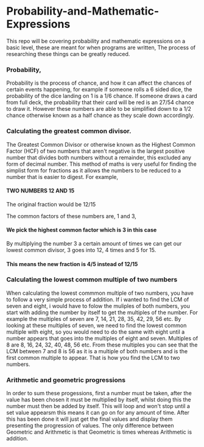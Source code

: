 # Probability-and-Mathematic-Expressions


This repo will be covering probability and mathematic expressions on a basic level, these are meant for when programs are written, The process of researching these things can be greatly reduced.


### Probability,

Probability is the process of chance, and how it can affect the chances of certain events happening, for example if someone rolls a 6 sided dice, the probability of the dice landing on 1 is a 1/6 chance. If someone draws a card from full deck, the probability that their card will be red is an 27/54 chance to draw it. However these numbers are able to be simplified down to a 1/2 chance otherwise known as a half chance as they scale down accordingly.

### Calculating the greatest common divisor.

The Greatest Common Divisor or otherwise known as the Highest Common Factor (HCF) of two numbers that aren't negative is the largest positive number that divides both numbers without a remainder, this excluded any form of decimal number. This method of maths is very useful for finding the simplist form for fractions as it allows the numbers to be reduced to a number that is easier to digest. For example, 

#### TWO NUMBERS 12 AND 15

The original fraction would be 12/15

The common factors of these numbers are,
1 and 3,
#### We pick the highest common factor which is 3 in this case

By multiplying the number 3 a certain amount of times we can get our lowest common divisor, 3 goes into 12, 4 times and 5 for 15. 
#### This means the new fraction is 4/5 instead of 12/15


### Calculating the lowest common multiple of two numbers

When calculating the lowest commmon multiple of two numbers, you have to follow a very simple process of addition. If i wanted to find the LCM of seven and eight, i would have to folow the muliples of both numbers, you start with adding the number by itself to get the multiples of the number. For example the multiples of seven are 7, 14, 21, 28, 35, 42, 29, 56 etc. By looking at these multiples of seven, we need to find the lowest common multiple with eight, so you would need to do the same with eight until a number appears that goes into the multiples of eight and seven. Multiples of 8 are 8, 16, 24, 32, 40, 48, 56 etc. From these multiples you can see that the LCM between 7 and 8 is 56 as it is a multiple of both numbers and is the first common multiple to appear. That is how you find the LCM to two numbers.

### Arithmetic and geometric progressions

In order to sum these progessions, first a number must be taken, after the value has been chosen it must be multiplied by itself, whilst doing this the number must then be added by itself. This will loop and won't stop until a set value appearsm this means it can go on for any amount of time. After this has been done it will just get the final values and display them presenting the progression of values. The only difference between Geometric and Arithmetic is that Geometric is times whereas Arithmetic is addition.
